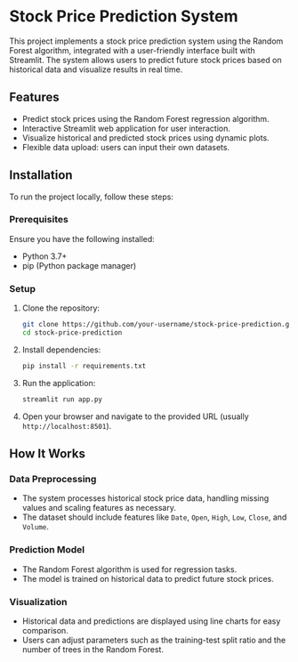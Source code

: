 # Stock Price Prediction System

This project implements a stock price prediction system using the Random Forest algorithm, integrated with a user-friendly interface built with Streamlit. The system allows users to predict future stock prices based on historical data and visualize results in real time.

## Features

- Predict stock prices using the Random Forest regression algorithm.
- Interactive Streamlit web application for user interaction.
- Visualize historical and predicted stock prices using dynamic plots.
- Flexible data upload: users can input their own datasets.

## Installation

To run the project locally, follow these steps:

### Prerequisites

Ensure you have the following installed:
- Python 3.7+
- pip (Python package manager)

### Setup

1. Clone the repository:
   ```bash
   git clone https://github.com/your-username/stock-price-prediction.git
   cd stock-price-prediction
   ```

2. Install dependencies:
   ```bash
   pip install -r requirements.txt
   ```

3. Run the application:
   ```bash
   streamlit run app.py
   ```

4. Open your browser and navigate to the provided URL (usually `http://localhost:8501`).

## How It Works

### Data Preprocessing
- The system processes historical stock price data, handling missing values and scaling features as necessary.
- The dataset should include features like `Date`, `Open`, `High`, `Low`, `Close`, and `Volume`.

### Prediction Model
- The Random Forest algorithm is used for regression tasks.
- The model is trained on historical data to predict future stock prices.

### Visualization
- Historical data and predictions are displayed using line charts for easy comparison.
- Users can adjust parameters such as the training-test split ratio and the number of trees in the Random Forest.

